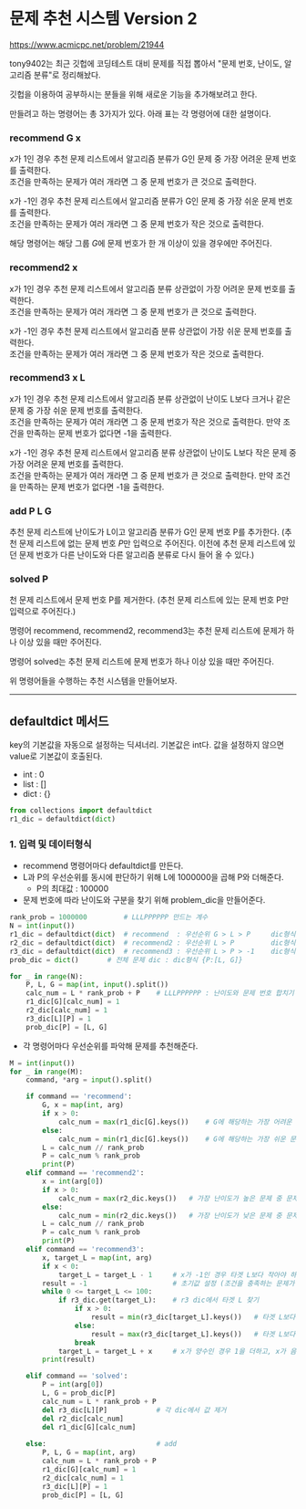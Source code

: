 # 문제 추천 시스템 Version 2
https://www.acmicpc.net/problem/21944

tony9402는 최근 깃헙에 코딩테스트 대비 문제를 직접 뽑아서 "문제 번호, 난이도, 알고리즘 분류"로 정리해놨다.

깃헙을 이용하여 공부하시는 분들을 위해 새로운 기능을 추가해보려고 한다.

만들려고 하는 명령어는 총 3가지가 있다. 아래 표는 각 명령어에 대한 설명이다.

### recommend G x
x가 1인 경우 추천 문제 리스트에서 알고리즘 분류가 G인 문제 중 가장 어려운 문제 번호를 출력한다.  
조건을 만족하는 문제가 여러 개라면 그 중 문제 번호가 큰 것으로 출력한다.

x가 -1인 경우 추천 문제 리스트에서 알고리즘 분류가 G인 문제 중 가장 쉬운 문제 번호를 출력한다.  
조건을 만족하는 문제가 여러 개라면 그 중 문제 번호가 작은 것으로 출력한다.

해당 명령어는 해당 그룹 $G$에 문제 번호가 한 개 이상이 있을 경우에만 주어진다.

### recommend2 x
x가 1인 경우 추천 문제 리스트에서 알고리즘 분류 상관없이 가장 어려운 문제 번호를 출력한다.  
조건을 만족하는 문제가 여러 개라면 그 중 문제 번호가 큰 것으로 출력한다.

x가 -1인 경우 추천 문제 리스트에서 알고리즘 분류 상관없이 가장 쉬운 문제 번호를 출력한다.  
조건을 만족하는 문제가 여러 개라면 그 중 문제 번호가 작은 것으로 출력한다.

### recommend3 x L
x가 1인 경우 추천 문제 리스트에서 알고리즘 분류 상관없이 난이도 L보다 크거나 같은 문제 중 가장 쉬운 문제 번호를 출력한다.  
조건을 만족하는 문제가 여러 개라면 그 중 문제 번호가 작은 것으로 출력한다. 만약 조건을 만족하는 문제 번호가 없다면 -1을 출력한다.

x가 -1인 경우 추천 문제 리스트에서 알고리즘 분류 상관없이 난이도 L보다 작은 문제 중 가장 어려운 문제 번호를 출력한다.  
조건을 만족하는 문제가 여러 개라면 그 중 문제 번호가 큰 것으로 출력한다. 만약 조건을 만족하는 문제 번호가 없다면 -1을 출력한다.


### add P L G	
추천 문제 리스트에 난이도가 L이고 알고리즘 분류가 G인 문제 번호 P를 추가한다. (추천 문제 리스트에 없는 문제 번호 $P$만 입력으로 주어진다. 이전에 추천 문제 리스트에 있던 문제 번호가 다른 난이도와 다른 알고리즘 분류로 다시 들어 올 수 있다.)

### solved P
천 문제 리스트에서 문제 번호 P를 제거한다. (추천 문제 리스트에 있는 문제 번호 P만 입력으로 주어진다.)



명령어 recommend, recommend2, recommend3는 추천 문제 리스트에 문제가 하나 이상 있을 때만 주어진다.

명령어 solved는 추천 문제 리스트에 문제 번호가 하나 이상 있을 때만 주어진다.

위 명령어들을 수행하는 추천 시스템을 만들어보자.

---

## defaultdict 메서드
key의 기본값을 자동으로 설정하는 딕셔너리. 기본값은 int다.
값을 설정하지 않으면 value로 기본값이 호출된다.
* int : 0
* list : []
* dict : {}

```python
from collections import defaultdict
r1_dic = defaultdict(dict)
```


### 1. 입력 및 데이터형식

* recommend 명령어마다 defaultdict를 만든다.
* L과 P의 우선순위를 동시에 판단하기 위해 L에 1000000을 곱해 P와 더해준다.
  * P의 최대값 : 100000
* 문제 번호에 따라 난이도와 구분을 찾기 위해 problem_dic을 만들어준다.
```python
rank_prob = 1000000         # LLLPPPPPP 만드는 계수
N = int(input())
r1_dic = defaultdict(dict)  # recommend  : 우선순위 G > L > P     dic형식 {G:{LP:bool}}
r2_dic = defaultdict(dict)  # recommend2 : 우선순위 L > P         dic형식 {LP:bool}
r3_dic = defaultdict(dict)  # recommend3 : 우선순위 L > P > -1    dic형식 {L:{P:bool}}
prob_dic = dict()       # 전체 문제 dic : dic형식 {P:[L, G]}

for _ in range(N):
    P, L, G = map(int, input().split())
    calc_num = L * rank_prob + P    # LLLPPPPPP : 난이도와 문제 번호 합치기
    r1_dic[G][calc_num] = 1
    r2_dic[calc_num] = 1
    r3_dic[L][P] = 1
    prob_dic[P] = [L, G]
```

* 각 명령어마다 우선순위를 파악해 문제를 추천해준다.

```python
M = int(input())
for _ in range(M):
    command, *arg = input().split()

    if command == 'recommend':
        G, x = map(int, arg)
        if x > 0:
            calc_num = max(r1_dic[G].keys())    # G에 해당하는 가장 어려운 문제 (G에 해당하는 값중 -> L이 높고 -> P가 높은 것)
        else:
            calc_num = min(r1_dic[G].keys())    # G에 해당하는 가장 쉬운 문제 (G에 해당하는 값중 -> L이 낮고 -> P가 낮은 것)
        L = calc_num // rank_prob
        P = calc_num % rank_prob
        print(P)
    elif command == 'recommend2':
        x = int(arg[0])
        if x > 0:
            calc_num = max(r2_dic.keys())   # 가장 난이도가 높은 문제 중 문제 번호가 높은 것 (L이 크고 -> P가 큰 것)
        else:
            calc_num = min(r2_dic.keys())   # 가장 난이도가 낮은 문제 중 문제 번호가 낮은 것 (L이 낮고 -> P가 낮은 것)
        L = calc_num // rank_prob
        P = calc_num % rank_prob
        print(P)
    elif command == 'recommend3':
        x, target_L = map(int, arg)
        if x < 0:
            target_L = target_L - 1     # x가 -1인 경우 타겟 L보다 작아야 하므로 1을 빼준다.
        result = -1                     # 초기값 설정 (조건을 충족하는 문제가 없을 경우)
        while 0 <= target_L <= 100:
            if r3_dic.get(target_L):    # r3 dic에서 타겟 L 찾기
                if x > 0:
                    result = min(r3_dic[target_L].keys())   # 타겟 L보다 난이도가 같거나 어려운 문제 중 가장 쉬운 문제 (타겟 L보다 L이 같거나 크고 -> L이 작고 -> P가 낮은 것)
                else:
                    result = max(r3_dic[target_L].keys())   # 타겟 L보다 난이도가 쉬운 문제 중 가장 어려운 문제 (타겟 L보다 L이 작고 -> L이 크고 -> P가 높은 것)
                break
            target_L = target_L + x     # x가 양수인 경우 1을 더하고, x가 음수인 경우 1을 줄여야 한다.
        print(result)

    elif command == 'solved':
        P = int(arg[0])
        L, G = prob_dic[P]
        calc_num = L * rank_prob + P
        del r3_dic[L][P]            # 각 dic에서 값 제거
        del r2_dic[calc_num]
        del r1_dic[G][calc_num]
        
    else:                           # add 
        P, L, G = map(int, arg)
        calc_num = L * rank_prob + P
        r1_dic[G][calc_num] = 1
        r2_dic[calc_num] = 1
        r3_dic[L][P] = 1
        prob_dic[P] = [L, G]
```



